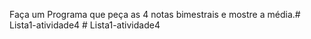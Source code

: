 Faça um Programa que peça as 4 notas bimestrais e mostre a média.#   L i s t a 1 - a t i v i d a d e 4  
 #   L i s t a 1 - a t i v i d a d e 4  
 